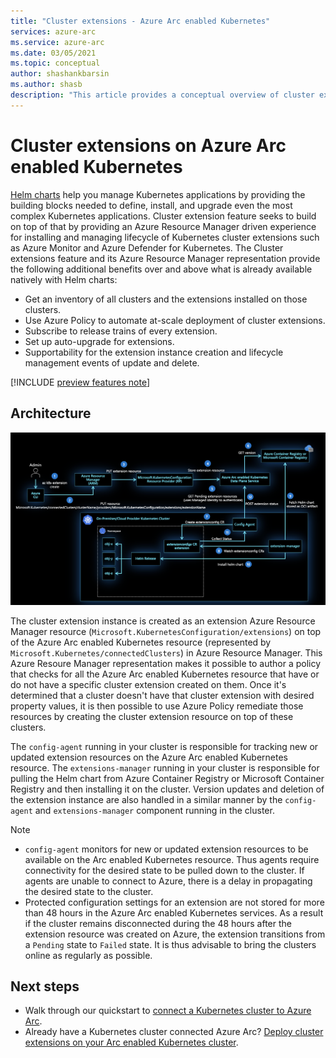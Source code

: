 ```yaml
---
title: "Cluster extensions - Azure Arc enabled Kubernetes"
services: azure-arc
ms.service: azure-arc
ms.date: 03/05/2021
ms.topic: conceptual
author: shashankbarsin
ms.author: shasb
description: "This article provides a conceptual overview of cluster extensions capability of Azure Arc enabled Kubernetes"
---
```


# Cluster extensions on Azure Arc enabled Kubernetes

[Helm charts](https://helm.sh/) help you manage Kubernetes applications by providing the building blocks needed to define, install, and upgrade even the most complex Kubernetes applications. Cluster extension feature seeks to build on top of that by providing an Azure Resource Manager driven experience for installing and managing lifecycle of Kubernetes cluster extensions such as Azure Monitor and Azure Defender for Kubernetes. The Cluster extensions feature and its Azure Resource Manager representation provide the following additional benefits over and above what is already available natively with Helm charts:

- Get an inventory of all clusters and the extensions installed on those clusters.
- Use Azure Policy to automate at-scale deployment of cluster extensions.
- Subscribe to release trains of every extension.
- Set up auto-upgrade for extensions.
- Supportability for the extension instance creation and lifecycle management events of update and delete.

[!INCLUDE [preview features note](./includes/preview/preview-callout.md)]

## Architecture

[ ![Cluster extensions architecture](./media/conceptual-extensions.png) ](./media/conceptual-extensions.png#lightbox)

The cluster extension instance is created as an extension Azure Resource Manager resource (`Microsoft.KubernetesConfiguration/extensions`) on top of the Azure Arc enabled Kubernetes resource (represented by `Microsoft.Kubernetes/connectedClusters`) in Azure Resource Manager. This Azure Resoure Manager representation makes it possible to author a policy that checks for all the Azure Arc enabled Kubernetes resource that have or do not have a specific cluster extension created on them. Once it's determined that a cluster doesn't have that cluster extension with desired property values, it is then possible to use Azure Policy remediate those resources by creating the cluster extension resource on top of these clusters.

The `config-agent` running in your cluster is responsible for tracking new or updated extension resources on the Azure Arc enabled Kubernetes resource. The `extensions-manager` running in your cluster is responsible for pulling the Helm chart from Azure Container Registry or Microsoft Container Registry and then installing it on the cluster. Version updates and deletion of the extension instance are also handled in a similar manner by the `config-agent` and `extensions-manager` component running in the cluster.

> [!NOTE]
> * `config-agent` monitors for new or updated extension resources to be available on the Arc enabled Kubernetes resource. Thus agents require connectivity for the desired state to be pulled down to the cluster. If agents are unable to connect to Azure, there is a delay in propagating the desired state to the cluster.
> * Protected configuration settings for an extension are not stored for more than 48 hours in the Azure Arc enabled Kubernetes services. As a result if the cluster remains disconnected during the 48 hours after the extension resource was created on Azure, the extension transitions from a `Pending` state to `Failed` state. It is thus advisable to bring the clusters online as regularly as possible.

## Next steps

* Walk through our quickstart to [connect a Kubernetes cluster to Azure Arc](./quickstart-connect-cluster.md).
* Already have a Kubernetes cluster connected Azure Arc? [Deploy cluster extensions on your Arc enabled Kubernetes cluster](./extensions.md).